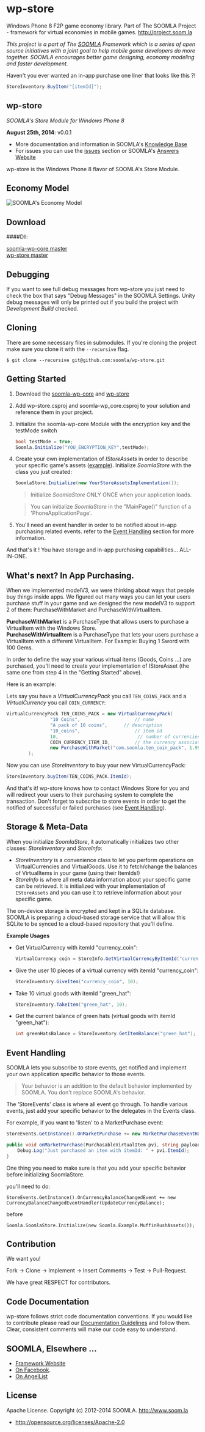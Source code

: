 wp-store
========

Windows Phone 8 F2P game economy library. Part of The SOOMLA Project - framework for virtual economies in mobile games.  http://project.soom.la

*This project is a part of The [SOOMLA](http://www.soom.la) Framework which is a series of open source initiatives with a joint goal to help mobile game developers do more together. SOOMLA encourages better game designing, economy modeling and faster development.*

Haven't you ever wanted an in-app purchase one liner that looks like this ?!

```cs
StoreInventory.BuyItem("[itemId]");
```

wp-store
---

*SOOMLA's Store Module for Windows Phone 8*

**August 25th, 2014**: v0.0.1 

* More documentation and information in SOOMLA's [Knowledge Base](http://know.soom.la/docs/platforms/unity)  
* For issues you can use the [issues](https://github.com/soomla/wp-store/issues) section or SOOMLA's [Answers Website](http://answers.soom.la)

wp-store is the Windows Phone 8 flavor of SOOMLA's Store Module.

## Economy Model
![SOOMLA's Economy Model](http://know.soom.la/img/tutorial_img/soomla_diagrams/EconomyModel.png)


## Download

####Dll:

[soomla-wp-core master](https://github.com/soomla/soomla-wp-core/archive/master.zip)  
[wp-store master](https://github.com/soomla/wp-store/archive/master)

## Debugging

If you want to see full debug messages from wp-store you just need to check the box that says "Debug Messages" in the SOOMLA Settings.
Unity debug messages will only be printed out if you build the project with _Development Build_ checked.

## Cloning

There are some necessary files in submodules. If you're cloning the project make sure you clone it with the `--recursive` flag.

```
$ git clone --recursive git@github.com:soomla/wp-store.git
```

## Getting Started

1. Download the [soomla-wp-core](https://github.com/soomla/soomla-wp-core/archive/master.zip) and [wp-store](https://github.com/soomla/wp-store/archive/master.zip)
2. Add wp-store.csproj and soomla-wp_core.csproj to your solution and reference them in your project.
3. Initialize the soomla-wp-core Module with the encryption key and the testMode switch
	```cs
	bool testMode = true;
    Soomla.Initialize("YOU_ENCRYPTION_KEY",testMode);
    ```
4. Create your own implementation of _IStoreAssets_ in order to describe your specific game's assets ([example](https://github.com/soomla/wp-store/blob/master//wp-store-example/wp-store-example/StoreAssets.cs)). Initialize _SoomlaStore_ with the class you just created:

    ```cs
    SoomlaStore.Initialize(new YourStoreAssetsImplementation());
    ```

    > Initialize _SoomlaStore_ ONLY ONCE when your application loads.

    > You can initialize _SoomlaStore_ in the "MainPage()" function of a 'PhoneApplicationPage'.

5. You'll need an event handler in order to be notified about in-app purchasing related events. refer to the [Event Handling](https://github.com/soomla/wp-store#event-handling) section for more information.

And that's it ! You have storage and in-app purchasing capabilities... ALL-IN-ONE.

## What's next? In App Purchasing.

When we implemented modelV3, we were thinking about ways that people buy things inside apps. We figured out many ways you can let your users purchase stuff in your game and we designed the new modelV3 to support 2 of them: PurchaseWithMarket and PurchaseWithVirtualItem.

**PurchaseWithMarket** is a PurchaseType that allows users to purchase a VirtualItem with the Windows Store.  
**PurchaseWithVirtualItem** is a PurchaseType that lets your users purchase a VirtualItem with a different VirtualItem. For Example: Buying 1 Sword with 100 Gems.

In order to define the way your various virtual items (Goods, Coins ...) are purchased, you'll need to create your implementation of IStoreAsset (the same one from step 4 in the "Getting Started" above).

Here is an example:

Lets say you have a _VirtualCurrencyPack_ you call `TEN_COINS_PACK` and a _VirtualCurrency_ you call `COIN_CURRENCY`:

```cs
VirtualCurrencyPack TEN_COINS_PACK = new VirtualCurrencyPack(
	            "10 Coins",                    // name
	            "A pack of 10 coins",      // description
	            "10_coins",                    // item id
				10,								// number of currencies in the pack
	            COIN_CURRENCY_ITEM_ID,         // the currency associated with this pack
	            new PurchaseWithMarket("com.soomla.ten_coin_pack", 1.99)
		);
```

Now you can use _StoreInventory_ to buy your new VirtualCurrencyPack:

```cs
StoreInventory.buyItem(TEN_COINS_PACK.ItemId);
```

And that's it! wp-store knows how to contact Windows Store for you and will redirect your users to their purchasing system to complete the transaction. Don't forget to subscribe to store events in order to get the notified of successful or failed purchases (see [Event Handling](https://github.com/soomla/wp-store#event-handling)).


Storage & Meta-Data
---

When you initialize _SoomlaStore_, it automatically initializes two other classes: _StoreInventory_ and _StoreInfo_:  
* _StoreInventory_ is a convenience class to let you perform operations on VirtualCurrencies and VirtualGoods. Use it to fetch/change the balances of VirtualItems in your game (using their ItemIds!)  
* _StoreInfo_ is where all meta data information about your specific game can be retrieved. It is initialized with your implementation of `IStoreAssets` and you can use it to retrieve information about your specific game.

The on-device storage is encrypted and kept in a SQLite database. SOOMLA is preparing a cloud-based storage service that will allow this SQLite to be synced to a cloud-based repository that you'll define.

**Example Usages**

* Get VirtualCurrency with itemId "currency_coin":

    ```cs
    VirtualCurrency coin = StoreInfo.GetVirtualCurrencyByItemId("currency_coin");
    ```

* Give the user 10 pieces of a virtual currency with itemId "currency_coin":

    ```cs
    StoreInventory.GiveItem("currency_coin", 10);
    ```

* Take 10 virtual goods with itemId "green_hat":

    ```cs
    StoreInventory.TakeItem("green_hat", 10);
    ```

* Get the current balance of green hats (virtual goods with itemId "green_hat"):

    ```cs
    int greenHatsBalance = StoreInventory.GetItemBalance("green_hat");
    ```

Event Handling
---

SOOMLA lets you subscribe to store events, get notified and implement your own application specific behavior to those events.

> Your behavior is an addition to the default behavior implemented by SOOMLA. You don't replace SOOMLA's behavior.

The 'StoreEvents' class is where all event go through. To handle various events, just add your specific behavior to the delegates in the Events class.

For example, if you want to 'listen' to a MarketPurchase event:

```cs
StoreEvents.GetInstance().OnMarketPurchase += new MarketPurchaseEventHandler(onMarketPurchase);

public void onMarketPurchase(PurchasableVirtualItem pvi, string payload, string purchaseToken) {
    Debug.Log("Just purchased an item with itemId: " + pvi.ItemId);
}
```

One thing you need to make sure is that you add your specific behavior before initializing SoomlaStore.  

you'll need to do:
````
StoreEvents.GetInstance().OnCurrencyBalanceChangedEvent += new CurrencyBalanceChangedEventHandler(UpdateCurrencyBalance);
````
before
````
Soomla.SoomlaStore.Initialize(new Soomla.Example.MuffinRushAssets());
````

Contribution
---

We want you!

Fork -> Clone -> Implement -> Insert Comments -> Test -> Pull-Request.

We have great RESPECT for contributors.

Code Documentation
---

wp-store follows strict code documentation conventions. If you would like to contribute please read our [Documentation Guidelines](https://github.com/soomla/wp-store/tree/master/documentation.md) and follow them. Clear, consistent  comments will make our code easy to understand.

SOOMLA, Elsewhere ...
---

+ [Framework Website](http://www.soom.la/)
+ [On Facebook](https://www.facebook.com/pages/The-SOOMLA-Project/389643294427376).
+ [On AngelList](https://angel.co/the-soomla-project)

License
---
Apache License. Copyright (c) 2012-2014 SOOMLA. http://www.soom.la
+ http://opensource.org/licenses/Apache-2.0